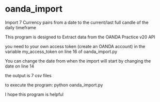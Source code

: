 # oanda_import
Import 7 Currency pairs from a date to the current/last full candle of the daily timeframe

This program is designed to Extract data from the OANDA Practice v20 API

you need to your own access token (create an OANDA account) in the variable my_access_token on line 16 of oanda_import.py

You can change the date from when the import will start by changing the date on line 14

the output is 7 csv files


to execute the program: python oanda_import.py

I hope this program is helpful
